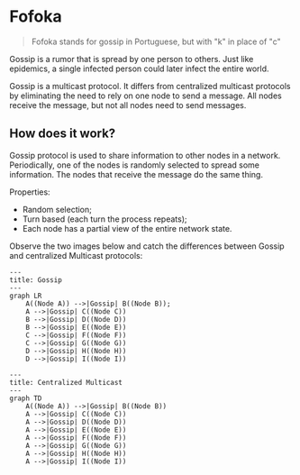 # Fofoka

> Fofoka stands for gossip in Portuguese, but with "k" in place of "c"

Gossip is a rumor that is spread by one person to others. Just like epidemics, a single infected person could later infect the entire world.

Gossip is a multicast protocol. It differs from centralized multicast protocols by eliminating the need to rely on one node to send a message. All nodes receive the message, but not all nodes need to send messages.

## How does it work?

Gossip protocol is used to share information to other nodes in a network. Periodically, one of the nodes is randomly selected to spread some information. The nodes that receive the message do the same thing.

Properties:

- Random selection;
- Turn based (each turn the process repeats);
- Each node has a partial view of the entire network state.

Observe the two images below and catch the differences between Gossip and centralized Multicast protocols:

```mermaid
---
title: Gossip
---
graph LR
    A((Node A)) -->|Gossip| B((Node B));
    A -->|Gossip| C((Node C))
    B -->|Gossip| D((Node D))
    B -->|Gossip| E((Node E))
    C -->|Gossip| F((Node F))
    C -->|Gossip| G((Node G))
    D -->|Gossip| H((Node H))
    D -->|Gossip| I((Node I))
```

```mermaid
---
title: Centralized Multicast
---
graph TD
    A((Node A)) -->|Gossip| B((Node B))
    A -->|Gossip| C((Node C))
    A -->|Gossip| D((Node D))
    A -->|Gossip| E((Node E))
    A -->|Gossip| F((Node F))
    A -->|Gossip| G((Node G))
    A -->|Gossip| H((Node H))
    A -->|Gossip| I((Node I))
```
